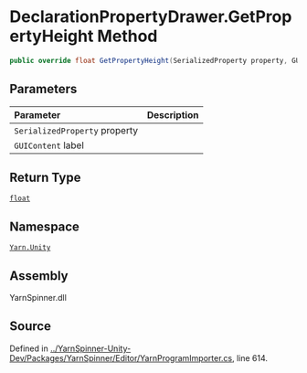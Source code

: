 <!-- This file was generated by a tool. Do not edit this file by hand. -->

# DeclarationPropertyDrawer.GetPropertyHeight Method


```csharp
public override float GetPropertyHeight(SerializedProperty property, GUIContent label)
```

## Parameters
|Parameter|Description|
|:---|:---|
|`SerializedProperty` property||
|`GUIContent` label||
## Return Type
[`float`](https://docs.microsoft.com/dotnet/api/System.Single)


## Namespace
[`Yarn.Unity`](/api/csharp/yarn.unity/README.md)

## Assembly
YarnSpinner.dll

## Source
Defined in [../YarnSpinner-Unity-Dev/Packages/YarnSpinner/Editor/YarnProgramImporter.cs](https://github.com/YarnSpinnerTool/YarnSpinner-Unity//blob/develop/Editor/YarnProgramImporter.cs#L614), line 614.
